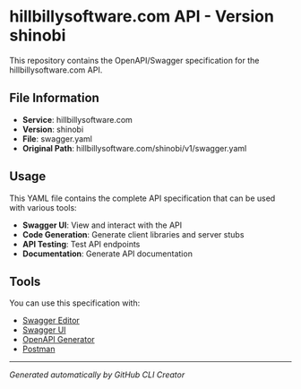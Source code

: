 # hillbillysoftware.com API - Version shinobi

This repository contains the OpenAPI/Swagger specification for the hillbillysoftware.com API.

## File Information

- **Service**: hillbillysoftware.com
- **Version**: shinobi
- **File**: swagger.yaml
- **Original Path**: hillbillysoftware.com/shinobi/v1/swagger.yaml

## Usage

This YAML file contains the complete API specification that can be used with various tools:

- **Swagger UI**: View and interact with the API
- **Code Generation**: Generate client libraries and server stubs
- **API Testing**: Test API endpoints
- **Documentation**: Generate API documentation

## Tools

You can use this specification with:

- [Swagger Editor](https://editor.swagger.io/)
- [Swagger UI](https://swagger.io/tools/swagger-ui/)
- [OpenAPI Generator](https://openapi-generator.tech/)
- [Postman](https://www.postman.com/)

---

*Generated automatically by GitHub CLI Creator*

